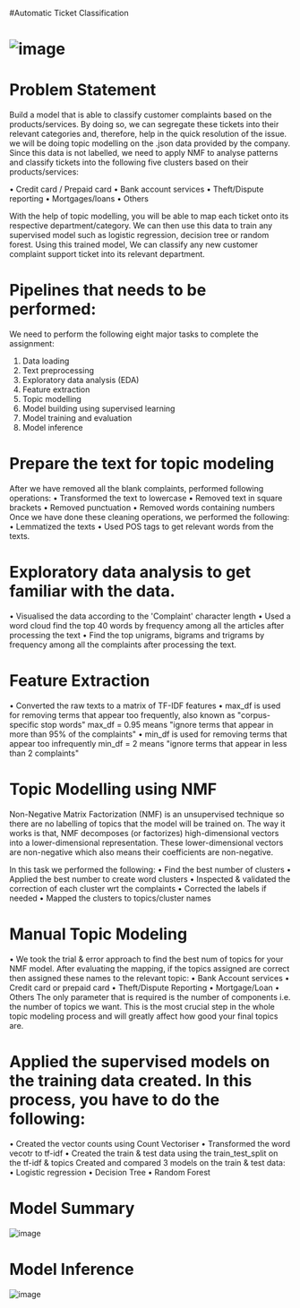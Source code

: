 #Automatic Ticket Classification

# ![image](https://github.com/charliethomasct82/Automatic_ticket_classification/assets/93368865/22e3ad74-ed43-4449-a29e-6c360e9082a1)

# Problem Statement
Build a model that is able to classify customer complaints based on the products/services. By doing so, we can segregate these tickets into their relevant categories and, therefore, help in the quick resolution of the issue.
we will be doing topic modelling on the .json data provided by the company. Since this data is not labelled, we need to apply NMF to analyse patterns and classify tickets into the following five clusters based on their products/services:

•	Credit card / Prepaid card
•	Bank account services
•	Theft/Dispute reporting
•	Mortgages/loans
•	Others 

With the help of topic modelling, you will be able to map each ticket onto its respective department/category. We can then use this data to train any supervised model such as logistic regression, decision tree or random forest. Using this trained model, We can classify any new customer complaint support ticket into its relevant department.

# Pipelines that needs to be performed:

We need to perform the following eight major tasks to complete the assignment:
1.	Data loading
2.	Text preprocessing
3.	Exploratory data analysis (EDA)
4.	Feature extraction
5.	Topic modelling 
6.	Model building using supervised learning
7.	Model training and evaluation
8.	Model inference

# Prepare the text for topic modeling

After we have removed all the blank complaints, performed following operations:
•	Transformed  the text to lowercase
•	Removed text in square brackets
•	Removed punctuation
•	Removed words containing numbers
Once we have done these cleaning operations, we performed the following:
•	Lemmatized the texts
•	Used POS tags to get relevant words from the texts.

# Exploratory data analysis to get familiar with the data.

•	Visualised the data according to the 'Complaint' character length
•	Used a word cloud find the top 40 words by frequency among all the articles after processing the text
•	Find the top unigrams, bigrams and trigrams by frequency among all the complaints after processing the text.

# Feature Extraction

•	Converted the raw texts to a matrix of TF-IDF features
•	max_df is used for removing terms that appear too frequently, also known as "corpus-specific stop words" max_df = 0.95 means "ignore terms that appear in more than 95% of the complaints"
•	min_df is used for removing terms that appear too infrequently min_df = 2 means "ignore terms that appear in less than 2 complaints"

# Topic Modelling using NMF

Non-Negative Matrix Factorization (NMF) is an unsupervised technique so there are no labelling of topics that the model will be trained on. The way it works is that, NMF decomposes (or factorizes) high-dimensional vectors into a lower-dimensional representation. These lower-dimensional vectors are non-negative which also means their coefficients are non-negative.

In this task we performed the following:
•	Find the best number of clusters
•	Applied the best number to create word clusters
•	Inspected & validated the correction of each cluster wrt the complaints
•	Corrected the labels if needed
•	Mapped the clusters to topics/cluster names

# Manual Topic Modeling

•	We took the trial & error approach to find the best num of topics for your NMF model.
After evaluating the mapping, if the topics assigned are correct then assigned these names to the relevant topic:
•	Bank Account services
•	Credit card or prepaid card
•	Theft/Dispute Reporting
•	Mortgage/Loan
•	Others
The only parameter that is required is the number of components i.e. the number of topics we want. This is the most crucial step in the whole topic modeling process and will greatly affect how good your final topics are.

#  Applied the supervised models on the training data created. In this process, you have to do the following:
•	Created the vector counts using Count Vectoriser
•	Transformed the word vecotr to tf-idf
•	Created the train & test data using the train_test_split on the tf-idf & topics
Created and compared 3 models on the train & test data:
•	Logistic regression
•	Decision Tree
•	Random Forest

# Model Summary
![image](https://github.com/charliethomasct82/Automatic_ticket_classification/assets/93368865/000c6734-45e3-4db4-8d2b-dce10056e085)

# Model Inference
![image](https://github.com/charliethomasct82/Automatic_ticket_classification/assets/93368865/966a15da-3065-4646-9d54-b4239f6d8654)

